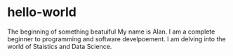 # hello-world
The beginning of something beatuiful
My name is Alan. I am a complete beginner to programming and software develpoement. I am delving into the world of Staistics and Data Science.
